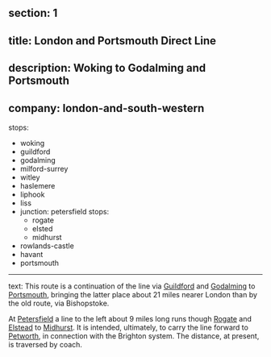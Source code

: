 ﻿section: 1
----
title: London and Portsmouth Direct Line
----
description: Woking to Godalming and Portsmouth
----
company: london-and-south-western
----
stops:
- woking
- guildford
- godalming
- milford-surrey
- witley
- haslemere
- liphook
- liss
- junction: petersfield
  stops:
    - rogate
    - elsted
    - midhurst
- rowlands-castle
- havant
- portsmouth
----
text: This route is a continuation of the line via [Guildford](/stations/guildford) and [Godalming](/stations/godalming) to [Portsmouth](/stations/portsmouth), bringing the latter place about 21 miles nearer London than by the old route, via Bishopstoke.

At [Petersfield](/stations/petersfield) a line to the left about 9 miles long runs though [Rogate](/stations/rogate) and [Elstead](/stations/elsted) to [Midhurst](/stations/midhurst). It is intended, ultimately, to carry the line forward to [Petworth](/stations/petworth), in connection with the Brighton system. The distance, at present, is traversed by coach.
